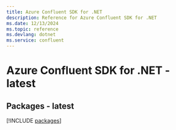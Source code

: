 ```yaml
---
title: Azure Confluent SDK for .NET
description: Reference for Azure Confluent SDK for .NET
ms.date: 12/13/2024
ms.topic: reference
ms.devlang: dotnet
ms.service: confluent
---
```

# Azure Confluent SDK for .NET - latest
## Packages - latest
[!INCLUDE [packages](confluent-index.md)]